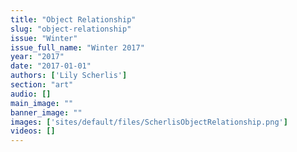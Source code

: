 ```yaml
---
title: "Object Relationship"
slug: "object-relationship"
issue: "Winter"
issue_full_name: "Winter 2017"
year: "2017"
date: "2017-01-01"
authors: ['Lily Scherlis']
section: "art"
audio: []
main_image: ""
banner_image: ""
images: ['sites/default/files/ScherlisObjectRelationship.png']
videos: []
---
```


